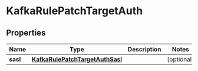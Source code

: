 

# KafkaRulePatchTargetAuth


## Properties

| Name | Type | Description | Notes |
|------------ | ------------- | ------------- | -------------|
|**sasl** | [**KafkaRulePatchTargetAuthSasl**](KafkaRulePatchTargetAuthSasl.md) |  |  [optional] |



